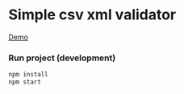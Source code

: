 # Simple csv xml validator
[Demo](https://sanderdesnaijer.github.io/csv-xml-validator/)

### Run project (development)
```sh
npm install
npm start
```
